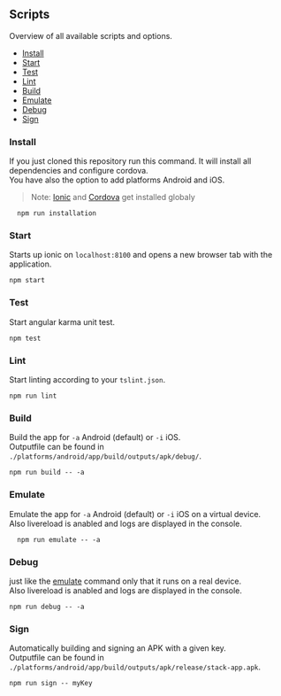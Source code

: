 ## Scripts

Overview of all available scripts and options.

 + [Install](#install)
 + [Start](#start)
 + [Test](#test)
 + [Lint](#lint)
 + [Build](#build)
 + [Emulate](#emulate)
 + [Debug](#debug)
 + [Sign](#sign)


### Install
If you just cloned this repository run this command. It will install all dependencies and configure cordova.  
You have also the option to add platforms Android and iOS.

> Note: [Ionic][1] and [Cordova][2] get installed globaly
```
  npm run installation
```
 
### Start
Starts up ionic on `localhost:8100` and opens a new browser tab with the application.
```
npm start
```

### Test
Start angular karma unit test.

```
npm test
```

### Lint
Start linting according to your `tslint.json`.

```
npm run lint
```

### Build
Build the app for `-a` Android (default) or `-i` iOS.  
Outputfile can be found in `./platforms/android/app/build/outputs/apk/debug/`.

```
npm run build -- -a
```

### Emulate
Emulate the app for `-a` Android (default) or `-i` iOS on a virtual device.  
Also livereload is anabled and logs are displayed in the console.

```
  npm run emulate -- -a
```

### Debug
just like the [emulate](#emulate) command only that it runs on a real device.  
Also livereload is anabled and logs are displayed in the console.

```
npm run debug -- -a
```

### Sign
Automatically  building and signing an APK with a given key.  
Outputfile can be found in `./platforms/android/app/build/outputs/apk/release/stack-app.apk`.

```
npm run sign -- myKey
```


[1]: https://www.npmjs.com/package/ionic
[2]: https://www.npmjs.com/package/cordova
